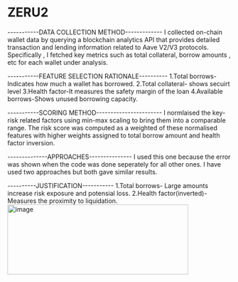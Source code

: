 # ZERU2
-----------DATA COLLECTION METHOD-------------
I collected on-chain wallet data by querying a blockchain analytics API that provides detailed transaction and lending information related to Aave V2/V3 protocols. Specifically , I fetched key metrics such as total collateral, borrow amounts , etc for each wallet under analysis.


-----------FEATURE SELECTION RATIONALE----------
1.Total borrows- Indicates how much a wallet has borrowed.
2.Total collateral- shows secuirt level
3.Health factor-It measures the safety margin of the loan
4.Available borrows-Shows unused borrowing capacity.


-----------SCORING METHOD-----------------------
I normlaised the key-risk related factors using min-max scaling to bring them into a comparable range. The risk score was computed as a weighted of these normalised features with higher weights assigned to total borrow amount and health factor inversion.



--------------APPROACHES---------------
I used this one because the error was shown when the code was done seperately for all other ones. I have used two approaches but both gave similar results.


----------JUSTIFICATION-----------
1.Total borrows- Large amounts increase risk exposure and potensial loss.
2.Health factor(inverted)-Measures the proximity to liquidation.
<img width="407" height="157" alt="image" src="https://github.com/user-attachments/assets/3d6ed832-097f-45a6-aba0-f6dd34596513" />

